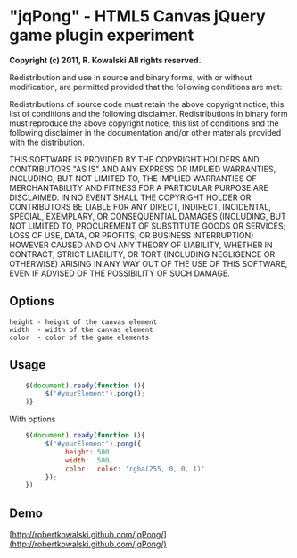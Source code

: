 # "jqPong" - HTML5 Canvas jQuery game plugin experiment


**Copyright (c) 2011, R. Kowalski**
**All rights reserved.**

Redistribution and use in source and binary forms, with or without modification, are permitted provided that the following conditions are met:


Redistributions of source code must retain the above copyright notice, this list of conditions and the following disclaimer.
Redistributions in binary form must reproduce the above copyright notice, this list of conditions and the following disclaimer in the documentation and/or other materials provided with the distribution.


THIS SOFTWARE IS PROVIDED BY THE COPYRIGHT HOLDERS AND CONTRIBUTORS "AS IS" AND ANY EXPRESS OR IMPLIED WARRANTIES, INCLUDING, BUT NOT LIMITED TO, THE IMPLIED WARRANTIES OF MERCHANTABILITY AND FITNESS FOR A PARTICULAR PURPOSE ARE DISCLAIMED. IN NO EVENT SHALL THE COPYRIGHT HOLDER OR CONTRIBUTORS BE LIABLE FOR ANY DIRECT, INDIRECT, INCIDENTAL, SPECIAL, EXEMPLARY, OR CONSEQUENTIAL DAMAGES (INCLUDING, BUT NOT LIMITED TO, PROCUREMENT OF SUBSTITUTE GOODS OR SERVICES; LOSS OF USE, DATA, OR PROFITS; OR BUSINESS INTERRUPTION) HOWEVER CAUSED AND ON ANY THEORY OF LIABILITY, WHETHER IN CONTRACT, STRICT LIABILITY, OR TORT (INCLUDING NEGLIGENCE OR OTHERWISE) ARISING IN ANY WAY OUT OF THE USE OF THIS SOFTWARE, EVEN IF ADVISED OF THE POSSIBILITY OF SUCH DAMAGE.

## Options

    height - height of the canvas element
    width  - width of the canvas element
    color  - color of the game elements

## Usage
    
```javascript
    $(document).ready(function (){
         $('#yourElement').pong();
    )}
```
    
With options

```javascript
    $(document).ready(function (){
         $('#yourElement').pong({
              height: 500,
              width:  500,
              color:  color: 'rgba(255, 0, 0, 1)'
         });
    })
```    

## Demo

[http://robertkowalski.github.com/jqPong/](http://robertkowalski.github.com/jqPong/)
